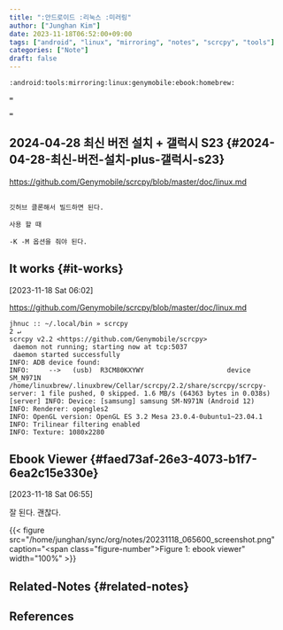 ```yaml
---
title: ":안드로이드 :리눅스 :미러링"
author: ["Junghan Kim"]
date: 2023-11-18T06:52:00+09:00
tags: ["android", "linux", "mirroring", "notes", "scrcpy", "tools"]
categories: ["Note"]
draft: false
---
```


```text
:android:tools:mirroring:linux:genymobile:ebook:homebrew:
```

`=`

`=`


## 2024-04-28 최신 버전 설치 + 갤럭시 S23 {#2024-04-28-최신-버전-설치-plus-갤럭시-s23}

<https://github.com/Genymobile/scrcpy/blob/master/doc/linux.md>

```text

깃허브 클론해서 빌드하면 된다.

사용 할 때

-K -M 옵션을 줘야 된다.

```


## It works {#it-works}

<span class="timestamp-wrapper"><span class="timestamp">[2023-11-18 Sat 06:02]</span></span>

<https://github.com/Genymobile/scrcpy/blob/master/doc/linux.md>

```text
jhnuc :: ~/.local/bin » scrcpy                                                          2 ↵
scrcpy v2.2 <https://github.com/Genymobile/scrcpy>
 daemon not running; starting now at tcp:5037
 daemon started successfully
INFO: ADB device found:
INFO:     -->   (usb)  R3CM80KXYWY                     device  SM_N971N
/home/linuxbrew/.linuxbrew/Cellar/scrcpy/2.2/share/scrcpy/scrcpy-server: 1 file pushed, 0 skipped. 1.6 MB/s (64363 bytes in 0.038s)
[server] INFO: Device: [samsung] samsung SM-N971N (Android 12)
INFO: Renderer: opengles2
INFO: OpenGL version: OpenGL ES 3.2 Mesa 23.0.4-0ubuntu1~23.04.1
INFO: Trilinear filtering enabled
INFO: Texture: 1080x2280

```


## Ebook Viewer {#faed73af-26e3-4073-b1f7-6ea2c15e330e}

<span class="timestamp-wrapper"><span class="timestamp">[2023-11-18 Sat 06:55]</span></span>

잘 된다. 괜찮다.

{{< figure src="/home/junghan/sync/org/notes/20231118_065600_screenshot.png" caption="<span class=\"figure-number\">Figure 1: </span>ebook viewer" width="100%" >}}


## Related-Notes {#related-notes}

## References

<style>.csl-entry{text-indent: -1.5em; margin-left: 1.5em;}</style><div class="csl-bib-body">
</div>
